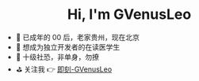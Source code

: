 <div align="center">
  <h1>Hi, I'm GVenusLeo</h1>
</div>

- 🔭 已成年的 00 后，老家贵州，现在北京
- 🌱 想成为独立开发者的在读医学生
- 👻 十级社恐，非单身，勿撩
- ⛳ 关注我 👉 [即刻-GVenusLeo](https://web.okjike.com/u/561f7160-d58c-4156-ab66-a103c9955e52)
